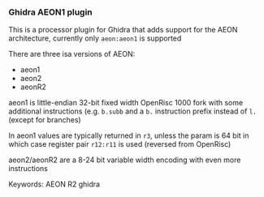 ### Ghidra AEON1 plugin

This is a processor plugin for Ghidra that adds support for the AEON architecture, currently only `aeon:aeon1` is supported

There are three isa versions of AEON:
- aeon1
- aeon2
- aeonR2

aeon1 is little-endian 32-bit fixed width OpenRisc 1000 fork with some additional instructions (e.g. `b.subb` and a `b.` instruction prefix instead of `l.` (except for branches)

In aeon1 values are typically returned in `r3`, unless the param is 64 bit in which case register pair `r12:r11` is used (reversed from OpenRisc)

aeon2/aeonR2 are a 8-24 bit variable width encoding with even more instructions

Keywords:
AEON R2 ghidra 
